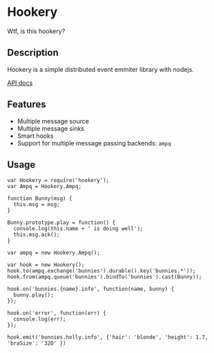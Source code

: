 # Hookery

Wtf, is this hookery?

## Description

Hookery is a simple distributed event emmiter library with nodejs.

[API docs](http://gatehubnet.github.io/hookery/)

## Features

- Multiple message source
- Multiple message sinks
- Smart hooks
- Support for multiple message passing backends: `ampq`

## Usage

```
var Hookery = require('hookery');
var Ampq = Hookery.Ampq;

function Bunny(msg) {
  this.msg = msg;
}

Bunny.prototype.play = function() {
  console.log(this.name + ' is doing well');
  this.msg.ack();
}

var ampq = new Hookery.Ampq();

var hook = new Hookery();
hook.to(ampq.exchange('bunnies').durable().key('bunnies.*'));
hook.from(ampq.queue('bunnies').bindTo('bunnies').cast(Bunny));

hook.on('bunnies.{name}.info', function(name, bunny) {
  bunny.play();
});

hook.on('error', function(err) {
  console.log(err);
});

hook.emit('bunnies.holly.info', {'hair': 'blonde', 'height': 1.7, 'braSize': '32D' })
```
